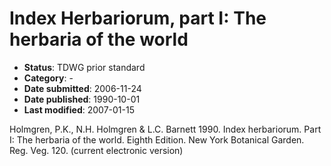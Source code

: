 # Index Herbariorum, part I: The herbaria of the world

* **Status**: TDWG prior standard
* **Category**: -
* **Date submitted**: 2006-11-24
* **Date published**: 1990-10-01
* **Last modified**: 2007-01-15

Holmgren, P.K., N.H. Holmgren & L.C. Barnett 1990. Index herbariorum. Part I: The herbaria of the world. Eighth Edition. New York Botanical Garden. Reg. Veg. 120. (current electronic version)
